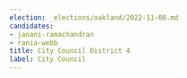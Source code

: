 ```yaml
---
election: _elections/oakland/2022-11-08.md
candidates:
- janani-ramachandran
- rania-webb
title: City Council District 4
label: City Council
---
```

